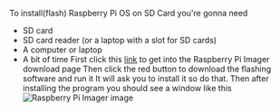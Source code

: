 To install(flash) Raspberry Pi OS on SD Card you're gonna need
- SD card
- SD card reader (or a laptop with a slot for SD cards)
- A computer or laptop
- A bit of time
First click this [link](https://www.raspberrypi.com/software/) to get into the Raspberry Pi Imager download page
Then click the red button to download the flashing software and run it
It will ask you to install it so do that.
Then after installing the program you should see a window like this
![Raspberry Pi Imager image](https://assets.raspberrypi.com/static/md-bfd602be71b2c1099b91877aed3b41f0.png)

